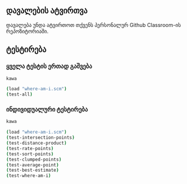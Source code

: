 ## დავალების ატვირთვა
დავალება უნდა ატვირთოთ თქვენს პერსონალურ Github Classroom-ის რეპოზიტორიაში.

## ტესტირება
### ყველა ტესტის ერთად გაშვება
```sh
kawa

(load "where-am-i.scm")
(test-all)
```

### ინდივიდუალური ტესტირება
```sh
kawa

(load "where-am-i.scm")
(test-intersection-points)
(test-distance-product)
(test-rate-points)
(test-sort-points)
(test-clumped-points)
(test-average-point)
(test-best-estimate)
(test-where-am-i)
```
